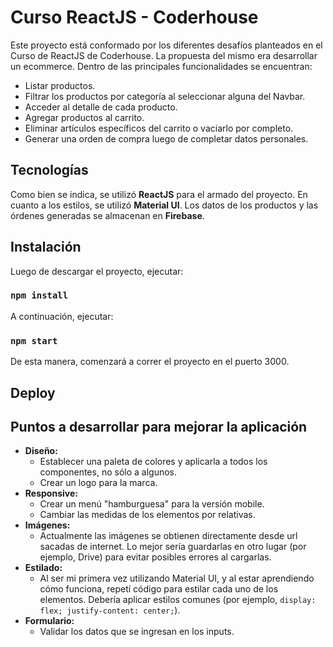 # Curso ReactJS - Coderhouse

Este proyecto está conformado por los diferentes desafíos planteados en el Curso de ReactJS de Coderhouse.
La propuesta del mismo era desarrollar un ecommerce. Dentro de las principales funcionalidades se encuentran:

- Listar productos.
- Filtrar los productos por categoría al seleccionar alguna del Navbar.
- Acceder al detalle de cada producto.
- Agregar productos al carrito.
- Eliminar artículos específicos del carrito o vaciarlo por completo.
- Generar una orden de compra luego de completar datos personales.

## Tecnologías

Como bien se indica, se utilizó **ReactJS** para el armado del proyecto.
En cuanto a los estilos, se utilizó **Material UI**.
Los datos de los productos y las órdenes generadas se almacenan en **Firebase**.

## Instalación

Luego de descargar el proyecto, ejecutar:

### `npm install`

A continuación, ejecutar:

### `npm start`

De esta manera, comenzará a correr el proyecto en el puerto 3000.

## Deploy


## Puntos a desarrollar para mejorar la aplicación

- **Diseño:** 
    - Establecer una paleta de colores y aplicarla a todos los componentes, no sólo a algunos.
    - Crear un logo para la marca.
- **Responsive:** 
    - Crear un menú "hamburguesa" para la versión mobile.
    - Cambiar las medidas de los elementos por relativas.
- **Imágenes:**
    - Actualmente las imágenes se obtienen directamente desde url sacadas de internet. Lo mejor sería guardarlas en otro lugar (por ejemplo, Drive) para evitar posibles errores al cargarlas.
- **Estilado:**
    - Al ser mi primera vez utilizando Material UI, y al estar aprendiendo cómo funciona, repetí código para estilar cada uno de los elementos. Debería aplicar estilos comunes (por ejemplo, `display: flex; justify-content: center;`).
- **Formulario:**
    - Validar los datos que se ingresan en los inputs.